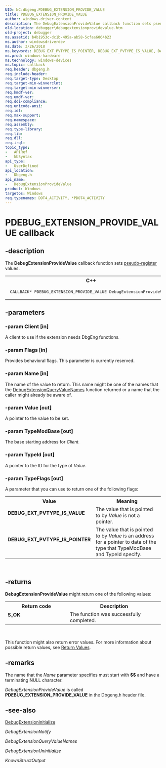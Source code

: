 ```yaml
---
UID: NC:dbgeng.PDEBUG_EXTENSION_PROVIDE_VALUE
title: PDEBUG_EXTENSION_PROVIDE_VALUE
author: windows-driver-content
description: The DebugExtensionProvideValue callback function sets pseudo-register values.C++ CALLBACK* PDEBUG_EXTENSION_PROVIDE_VALUE DebugExtensionProvideValue;
old-location: debugger\debugextensionprovidevalue.htm
old-project: debugger
ms.assetid: b4b1953c-dc1b-495a-ab58-5cfaa6064b23
ms.author: windowsdriverdev
ms.date: 3/26/2018
ms.keywords: DEBUG_EXT_PVTYPE_IS_POINTER, DEBUG_EXT_PVTYPE_IS_VALUE, DebugExtensionProvideValue, DebugExtensionProvideValue callback function [Windows Debugging], Extensions_Ref_fa822b69-6941-46e9-8b68-d57dd8d19d14.xml, PDEBUG_EXTENSION_PROVIDE_VALUE, dbgeng/DebugExtensionProvideValue, debugger.debugextensionprovidevalue
ms.prod: windows-hardware
ms.technology: windows-devices
ms.topic: callback
req.header: dbgeng.h
req.include-header: 
req.target-type: Desktop
req.target-min-winverclnt: 
req.target-min-winversvr: 
req.kmdf-ver: 
req.umdf-ver: 
req.ddi-compliance: 
req.unicode-ansi: 
req.idl: 
req.max-support: 
req.namespace: 
req.assembly: 
req.type-library: 
req.lib: 
req.dll: 
req.irql: 
topic_type:
-	APIRef
-	kbSyntax
api_type:
-	UserDefined
api_location:
-	Dbgeng.h
api_name:
-	DebugExtensionProvideValue
product: Windows
targetos: Windows
req.typenames: DOT4_ACTIVITY, *PDOT4_ACTIVITY
---
```


# PDEBUG_EXTENSION_PROVIDE_VALUE callback


## -description


The <b>DebugExtensionProvideValue</b> callback function sets <a href="https://msdn.microsoft.com/fa334c9f-46c6-4288-95ce-43128fff7f03">pseudo-register</a> values.
<div class="code"><span codelanguage="ManagedCPlusPlus"><table>
<tr>
<th>C++</th>
</tr>
<tr>
<td>
<pre> CALLBACK* PDEBUG_EXTENSION_PROVIDE_VALUE DebugExtensionProvideValue;</pre>
</td>
</tr>
</table></span></div>

## -parameters




### -param Client [in]

A client to use if the extension needs DbgEng functions.


### -param Flags [in]

Provides behavioral flags. This parameter is currently reserved.


### -param Name [in]

The name of the value to return. This name might be one of the names that the <a href="https://msdn.microsoft.com/library/windows/hardware/ff540490">DebugExtensionQueryValueNames</a> function returned or a name that the caller might already be aware of.


### -param Value [out]

A pointer to the value to be set.


### -param TypeModBase [out]

The base starting address for <i>Client.</i>


### -param TypeId [out]

A pointer to the ID for the type of <i>Value</i>.


### -param TypeFlags [out]

A parameter that you can use to return one of the following flags: 

<table>
<tr>
<th>Value</th>
<th>Meaning</th>
</tr>
<tr>
<td width="40%"><a id="DEBUG_EXT_PVTYPE_IS_VALUE"></a><a id="debug_ext_pvtype_is_value"></a><dl>
<dt><b>DEBUG_EXT_PVTYPE_IS_VALUE</b></dt>
</dl>
</td>
<td width="60%">
The value that is pointed to by <i>Value</i> is not a pointer. 

</td>
</tr>
<tr>
<td width="40%"><a id="DEBUG_EXT_PVTYPE_IS_POINTER"></a><a id="debug_ext_pvtype_is_pointer"></a><dl>
<dt><b>DEBUG_EXT_PVTYPE_IS_POINTER</b></dt>
</dl>
</td>
<td width="60%">
The value that is pointed to by <i>Value</i> is an address for a pointer to data of the type that TypeModBase and TypeId specify.

</td>
</tr>
</table>
 


## -returns



<b>DebugExtensionProvideValue</b> might return one of the following values:

<table>
<tr>
<th>Return code</th>
<th>Description</th>
</tr>
<tr>
<td width="40%">
<dl>
<dt><b>S_OK</b></dt>
</dl>
</td>
<td width="60%">
The function was successfully completed.

</td>
</tr>
</table>
 

This function might also return error values. For more information about possible return values, see <a href="https://msdn.microsoft.com/713f3ee2-2f5b-415e-9908-90f5ae428b43">Return Values</a>.




## -remarks



The name that the <i>Name</i> parameter specifies must start with <b>$$</b> and have a terminating NULL character. 

<i>DebugExtensionProvideValue</i> is called <b>PDEBUG_EXTENSION_PROVIDE_VALUE</b> in the Dbgeng.h header file. 




## -see-also




<a href="https://msdn.microsoft.com/library/windows/hardware/ff540476">DebugExtensionInitialize</a>



<i>DebugExtensionNotify</i>



<i>DebugExtensionQueryValueNames</i>



<i>DebugExtensionUninitialize</i>



<i>KnownStructOutput</i>
 

 

